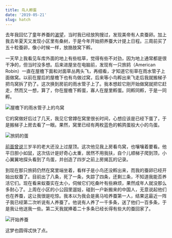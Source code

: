 ```yaml
---
title: 鸟人孵蛋
date: '2019-05-21'
slug: hatch
---
```


去年我回忆了童年养蚕的[渴望](/cn/2018/12/craving/)，当时我已经放狗搜过，发现美帝有人卖蚕卵。加上我去年夏天又发现小区里有桑树，于是今年开始把养蚕大计提上日程。三周前买了五十粒蚕卵，像小时候一样，放胳肢窝下孵。

一天早上我看见车库外面的地上有些枯草，觉得有些不对劲，因为地上通常都是很干净的，但当时没多想。后来进屋坐在电脑前，发现有一只旅鸫（American Robin）一直在屋檐下面和对面草丛两头飞，再细看，才知道它衔草在雨水管子上面做窝。以前在屋后的屋檐下也有鸟做过窝，后来等小鸟孵出来飞走后我就搬梯子把鸟窝拆了扔了。这次换到房前的雨水管子上了。我本想趁它刚开始做窝就把它赶走，然而又一想，算了，你在屋檐下孵蛋，寡人在屋里孵蛋。同孵同孵，于是一同孵。

![屋檐下的雨水管子上的鸟窝](https://user-images.githubusercontent.com/163582/58129267-0434bf80-7bdf-11e9-8a6c-b1a5d117376c.jpeg)

它的窝做好后过了几天，我见它曾蹲在窝里很长时间，心想应该是已经下蛋了，于是搬梯子上房去看了一眼。果然，窝里已经有两枚蓝色的鹌鹑蛋般大小的鸟蛋。

![旅鸫的蛋](https://user-images.githubusercontent.com/163582/58129266-0434bf80-7bdf-11e9-98b6-e74ef939b504.jpeg)

[前面曾说](/cn/2019/02/helicopter-parenting/)三岁半的老大还没上过屋顶。这次他见我上房看鸟窝，也嚷嚷着要看。他平日胆小如鼠，这次估计是好奇心太重，居然不用我扶，自个儿顺梯子爬到顶，小心翼翼地探头看到了鸟蛋，并创造了四岁之前上房揭瓦的记录。

到现在那只旅鸫仍然在窝里端坐着，看样子是小鸟还没孵出来，而我的蚕卵已经开始出蚁蚕了。目前出了八条，死了一条，失踪了四条，还剩三条，不知道我能否养活它们。现在看来蚁蚕实在太小，伺候它们吃桑叶有些麻烦，果然成年人就没那么多耐心了。上周在小区的小公园里遛娃，碰到一户新搬来的中国人，无意说起他们也在养蚕，这让我很是吃惊。我本以为我会是奥马哈养蚕第一人，结果这最近一阵子我已经第二次听说有人养蚕了。他说有人养了一千多条，送了他们一百多条，于是我让他送我一些。第二天我就捧着二十多条已经长得有些大的蚕回家了。

![开始养蚕](https://user-images.githubusercontent.com/163582/58129268-0434bf80-7bdf-11e9-8b57-587406ca3f50.jpeg)

这梦也圆得忒快了点。
